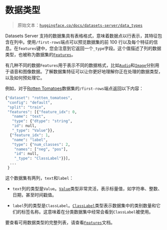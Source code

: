 # 数据类型

> 原始文本：[`huggingface.co/docs/datasets-server/data_types`](https://huggingface.co/docs/datasets-server/data_types)

Datasets Server 支持的数据集具有表格格式，意味着数据点以行表示，其特征包含在列中。使用`/first-rows`端点可以预览数据集的前 100 行以及每个特征的信息。在`features`键中，您会注意到它返回一个`_type`字段。这个值描述了列的数据类型，也被称为数据集的[`Features`](https://huggingface.co/docs/datasets/about_dataset_features)。

有几种不同的数据`Features`用于表示不同的数据格式，比如[`Audio`](https://huggingface.co/docs/datasets/v2.5.2/en/package_reference/main_classes#datasets.Audio)和[`Image`](https://huggingface.co/docs/datasets/v2.5.2/en/package_reference/main_classes#datasets.Image)分别用于语音和图像数据。了解数据集特征可以让你更好地理解你正在处理的数据类型，以及如何预处理它。

例如，对于[Rotten Tomatoes](https://huggingface.co/datasets/rotten_tomatoes)数据集的`/first-rows`端点返回以下内容：

```py
{"dataset": "rotten_tomatoes",
 "config": "default",
 "split": "train",
 "features": [{"feature_idx": 0,
   "name": "text",
   "type": {"dtype": "string", 
   "id": null,
   "_type": "Value"}},
  {"feature_idx": 1,
   "name": "label",
   "type": {"num_classes": 2,
    "names": ["neg", "pos"],
    "id": null,
    "_type": "ClassLabel"}}],
  ...
 }
```

这个数据集有两列，`text`和`label`：

+   `text`列的类型是`Value`。[`Value`](https://huggingface.co/docs/datasets/v2.5.2/en/package_reference/main_classes#datasets.Value)类型非常灵活，表示标量值，如字符串、整数、日期，甚至时间戳值。

+   `label`列的类型是`ClassLabel`。[`ClassLabel`](https://huggingface.co/docs/datasets/v2.5.2/en/package_reference/main_classes#datasets.ClassLabel)类型表示数据集中的类别数量和它们的标签名称。这意味着在分类数据集中经常会看到`ClassLabel`被使用。

要查看可用数据类型的完整列表，请查看[`Features`](https://huggingface.co/docs/datasets/v2.5.2/en/package_reference/main_classes#datasets.Features)文档。
